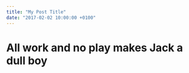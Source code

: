 ```yaml
---
title: "My Post Title"
date: "2017-02-02 10:00:00 +0100"
---
```

# All work and no play makes Jack a dull boy

